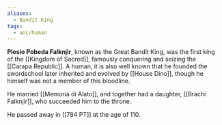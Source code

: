 ```yaml
---
aliases:
  - Bandit King
tags:
  - anc/human
---
```


**Plesio Pobeda Falknjir**, known as the Great Bandit King, was the first king of the [[Kingdom of Sacred]], famously conquering and seizing the [[Carapa Republic]]. A human, it is also well known that he founded the swordschool later inherited and evolved by [[House Dino]], though he himself was not a member of this bloodline.

He married [[Memoria di Alato]], and together had a daughter, [[Brachi Falknjir]], who succeeded him to the throne.

He passed away in [[784 PT]] at the age of 110.
